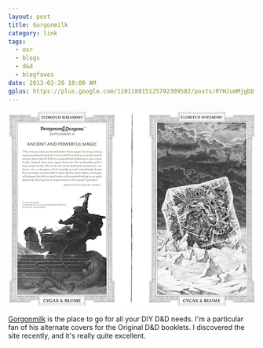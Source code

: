 ```yaml
---
layout: post
title: Gorgonmilk
category: link
tags:
  - osr
  - blogs
  - d&d
  - blogfaves
date: 2013-02-28 10:00 AM
gplus: https://plus.google.com/110118815125792309582/posts/RYHJumMjgbD
---
```


![Gorgonmilk Eldritch Wizardry Alternate Cover][1]

[Gorgonmilk][2] is the place to go for all your DIY D&D needs. I'm a particular fan of his alternate covers for the Original D&D booklets. I discovered the site recently, and it's really quite excellent.

[1]: /assets/img/gorgon-milk-eldrtich-cover.png
[2]: http://gorgonmilk.blogspot.ca/